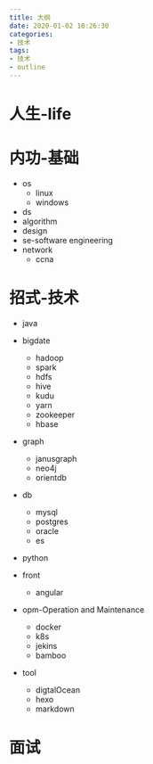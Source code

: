 ```yaml
---
title: 大纲
date: 2020-01-02 10:26:30
categories:
- 技术
tags:
- 技术
- outline
---
```


# 人生-life

# 内功-基础

- os
  - linux
  - windows
- ds
- algorithm
- design
- se-software engineering
- network
  - ccna

# 招式-技术

- java
- bigdate
  - hadoop
  - spark
  - hdfs
  - hive
  - kudu
  - yarn
  - zookeeper
  - hbase

- graph
  - janusgraph
  - neo4j
  - orientdb

- db
  - mysql
  - postgres
  - oracle
  - es
- python
- front
  - angular
- opm-Operation and Maintenance
  - docker
  - k8s
  - jekins
  - bamboo

- tool
  - digtalOcean
  - hexo
  - markdown

# 面试

